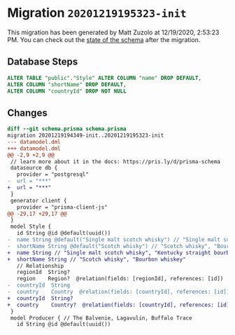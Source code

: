 # Migration `20201219195323-init`

This migration has been generated by Matt Zuzolo at 12/19/2020, 2:53:23 PM.
You can check out the [state of the schema](./schema.prisma) after the migration.

## Database Steps

```sql
ALTER TABLE "public"."Style" ALTER COLUMN "name" DROP DEFAULT,
ALTER COLUMN "shortName" DROP DEFAULT,
ALTER COLUMN "countryId" DROP NOT NULL
```

## Changes

```diff
diff --git schema.prisma schema.prisma
migration 20201219194349-init..20201219195323-init
--- datamodel.dml
+++ datamodel.dml
@@ -2,9 +2,9 @@
 // learn more about it in the docs: https://pris.ly/d/prisma-schema
 datasource db {
   provider = "postgresql"
-  url = "***"
+  url = "***"
 }
 generator client {
   provider = "prisma-client-js"
@@ -29,17 +29,17 @@
 }
 model Style {
   id String @id @default(uuid())
-  name String @default("Single malt scotch whisky") // "Single malt scotch whisky", "Kentucky straight bourbon whiskey"
-  shortName String @default("Scotch whisky") // "Scotch whisky", "Bourbon whiskey" 
+  name String // "Single malt scotch whisky", "Kentucky straight bourbon whiskey"
+  shortName String // "Scotch whisky", "Bourbon whiskey" 
   // Relationship
   regionId  String?
   region    Region?  @relation(fields: [regionId], references: [id])
-  countryId  String
-  country    Country  @relation(fields: [countryId], references: [id])
+  countryId  String?
+  country    Country?  @relation(fields: [countryId], references: [id])
 }
 model Producer { // The Balvenie, Lagavulin, Buffalo Trace
   id String @id @default(uuid())
```



